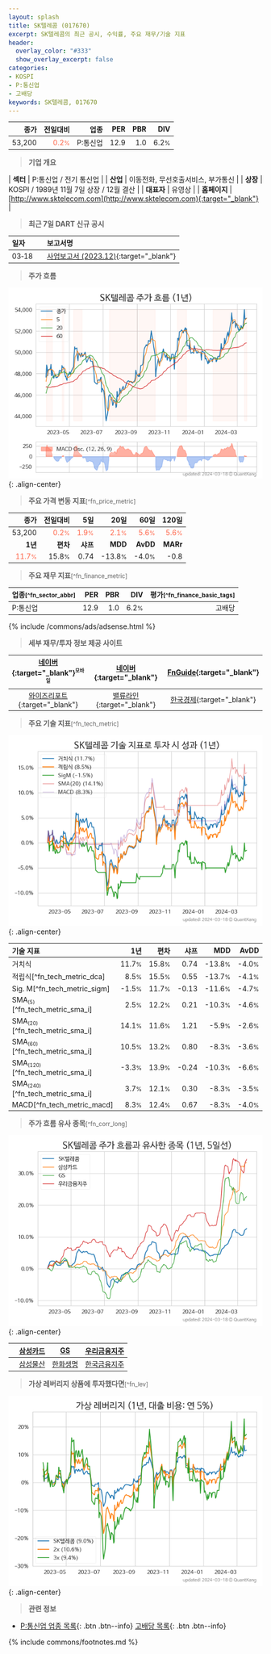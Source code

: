 ```yaml
---
layout: splash
title: SK텔레콤 (017670)
excerpt: SK텔레콤의 최근 공시, 수익률, 주요 재무/기술 지표
header:
  overlay_color: "#333"
  show_overlay_excerpt: false
categories:
- KOSPI
- P:통신업
- 고배당
keywords: SK텔레콤, 017670
---
```


| **종가** | **전일대비** | **업종** | **PER** | **PBR** | **DIV** |
| -------: | -----------: | -------: | ------: | ------: | ------: |
| 53,200 | <span style="color: tomato">0.2<small>%</small></span> | P:통신업 | 12.9 | 1.0 | 6.2<small>%</small> |

<!-- more -->


> **기업 개요**<a id="company"></a>

| <span style="white-space:nowrap;">**섹터**</span> | P:통신업 / 전기 통신업 |
| <span style="white-space:nowrap;">**산업**</span> | 이동전화, 무선호출서비스, 부가통신 |
| <span style="white-space:nowrap;">**상장**</span> | KOSPI / 1989년 11월 7일 상장 / 12월 결산 |
| <span style="white-space:nowrap;">**대표자**</span> | 유영상 |
| <span style="white-space:nowrap;">**홈페이지**</span> | [http://www.sktelecom.com](http://www.sktelecom.com){:target="_blank"} |


> **최근 7일 DART 신규 공시**<a id="dart"></a>

| **일자** |      | **보고서명** |
| :------- | :--- | :----------- |
| 03&#x2011;18 | | [사업보고서 (2023.12)](https://dart.fss.or.kr/dsaf001/main.do?rcpNo=20240318000570){:target="_blank"} |


> **주가 흐름**<a id="price"></a>

![017670](/stock/images/017670.png){: .align-center}


> **주요 가격 변동 지표**<small>[^fn_price_metric]</small>

| **종가** | **전일대비** | **5일** | **20일** | **60일** | **120일** |
| -------: | -----------: | ------: | -------: | -------: | --------: |
| 53,200 | <span style="color: tomato">0.2<small>%</small></span> | <span style="color: tomato">1.9<small>%</small></span> | <span style="color: tomato">2.1<small>%</small></span> | <span style="color: tomato">5.6<small>%</small></span> | <span style="color: tomato">5.6<small>%</small></span> |
| **1년** | **편차** | **샤프** | **MDD** | **AvDD** | **MARr** |
| <span style="color: tomato">11.7<small>%</small></span> | 15.8<small>%</small> | 0.74 | -13.8<small>%</small> | -4.0<small>%</small> | -0.8 |


> **주요 재무 지표**<small>[^fn_finance_metric]</small>

| **업종**<small>[^fn_sector_abbr]</small> | **PER** | **PBR** | **DIV** | **평가**<small>[^fn_finance_basic_tags]</small> |
| :--------------------------------------- | ------: | ------: | ------: | ----------------------------------------------: |
| P:통신업 | 12.9 | 1.0 | 6.2<small>%</small> | 고배당 |



{% include /commons/ads/adsense.html %}

> **세부 재무/투자 정보 제공 사이트**

| [네이버](https://m.stock.naver.com/domestic/stock/017670/finance/summary){:target="_blank"}<sup><small>모바일</small></sup> | [네이버](https://finance.naver.com/item/coinfo.naver?code=017670){:target="_blank"} | [FnGuide](https://comp.fnguide.com/SVO2/ASP/SVD_Invest.asp?gicode=A017670&MenuYn=Y){:target="_blank"} |
| :---: | :---: | :---: |
| [와이즈리포트](https://comp.wisereport.co.kr/company/c1040001.aspx?cmp_cd=017670){:target="_blank"} | [밸류라인](https://www.valueline.co.kr/finance/summary/017670){:target="_blank"} | [한국경제](https://markets.hankyung.com/stock/017670/financial-summary){:target="_blank"} |


> **주요 기술 지표**<small>[^fn_tech_metric]</small>


![017670](/stock/images/017670_tech.png){: .align-center}

| **기술 지표** | **1년** | **편차** | **샤프** | **MDD** | **AvDD** |
| :------------ | ------: | -----------: | -------: | ------: | -------: |
| 거치식 | 11.7<small>%</small> | 15.8<small>%</small> | 0.74 | -13.8<small>%</small> | -4.0<small>%</small> |
| 적립식[^fn_tech_metric_dca] | 8.5<small>%</small> | 15.5<small>%</small> | 0.55 | -13.7<small>%</small> | -4.1<small>%</small> |
| Sig. M[^fn_tech_metric_sigm] | -1.5<small>%</small> | 11.7<small>%</small> | -0.13 | -11.6<small>%</small> | -4.7<small>%</small> |
| SMA<small><sub>(5)</sub></small>[^fn_tech_metric_sma_i] | 2.5<small>%</small> | 12.2<small>%</small> | 0.21 | -10.3<small>%</small> | -4.6<small>%</small> |
| SMA<small><sub>(20)</sub></small>[^fn_tech_metric_sma_i] | 14.1<small>%</small> | 11.6<small>%</small> | 1.21 | -5.9<small>%</small> | -2.6<small>%</small> |
| SMA<small><sub>(60)</sub></small>[^fn_tech_metric_sma_i] | 10.5<small>%</small> | 13.2<small>%</small> | 0.80 | -8.3<small>%</small> | -3.6<small>%</small> |
| SMA<small><sub>(120)</sub></small>[^fn_tech_metric_sma_i] | -3.3<small>%</small> | 13.9<small>%</small> | -0.24 | -10.3<small>%</small> | -6.6<small>%</small> |
| SMA<small><sub>(240)</sub></small>[^fn_tech_metric_sma_i] | 3.7<small>%</small> | 12.1<small>%</small> | 0.30 | -8.3<small>%</small> | -3.5<small>%</small> |
| MACD[^fn_tech_metric_macd] | 8.3<small>%</small> | 12.4<small>%</small> | 0.67 | -8.3<small>%</small> | -4.0<small>%</small> |


> **주가 흐름 유사 종목**<a id="corr"></a><small>[^fn_corr_long]</small>

![017670](/stock/images/017670_corr.png){: .align-center}

|       | [삼성카드](/029780/) | [GS](/078930/) | [우리금융지주](/316140/) |
| :---: | :------------------------------------: | :------------------------------------: | :------------------------------------: |
|       | [삼성물산](/028260/) | [한화생명](/088350/) | [한국금융지주](/071050/) |


> **가상 레버리지 상품에 투자했다면**<a id="2x"></a><small>[^fn_lev]</small>

![017670](/stock/images/017670_2x.png){: .align-center}


> **관련 정보**

- [P:통신업 업종 목록](/stats/sector/kospi_업종_통신업_종목/){: .btn .btn--info} [고배당 목록](/fn/fn_high_div/){: .btn .btn--info}

{% include commons/footnotes.md %}